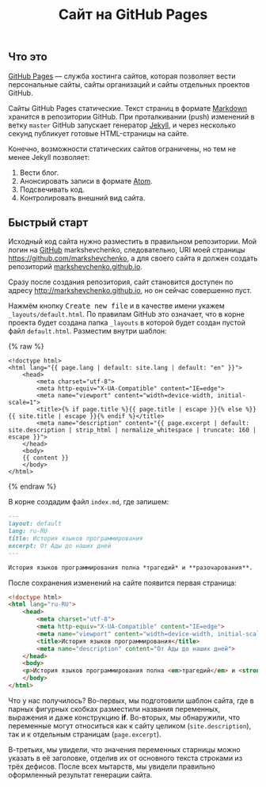 ﻿---
title: Сайт на GitHub Pages
id: github-pages
---

## Что это

[GitHub Pages](https://pages.github.com/)&nbsp;&mdash; служба хостинга сайтов, которая позволяет вести персональные сайты, сайты организаций и сайты
отдельных проектов GitHub.

Сайты GitHub Pages статические. Текст страниц в формате [Markdown](https://daringfireball.net/projects/markdown/) хранится в репозитории GitHub.
При проталкивании (push) изменений в ветку `master` GitHub запускает генератор [Jekyll](https://jekyllrb.com/), и через несколько секунд
публикует готовые HTML-страницы на сайте.

Конечно, возможности статических сайтов ограничены, но тем не менее Jekyll позволяет:

1. Вести блог.
1. Анонсировать записи в формате [Atom](https://tools.ietf.org/html/rfc4287).
1. Подсвечивать код.
1. Контролировать внешний вид сайта.

## Быстрый старт

Исходный код сайта нужно разместить в правильном репозитории. Мой логин на [GitHub](https://github.com/) markshevchenko, следовательно,
URI моей страницы https://github.com/markshevchenko, а для своего сайта я должен создать репозиторий
[markshevchenko.github.io](https://github.com/markshevchenko/markshevchenko.github.io).

Сразу после создания репозитория, сайт становится доступен по адресу http://markshevchenko.github.io, но он сейчас совершенно пуст.

Нажмём кнопку <kbd>Create new file</kbd> и в качестве имени укажем `_layouts/default.html`. По правилам GitHub это означает, что
в корне проекта будет создана папка `_layouts` в которой будет создан пустой файл `default.html`. Разместим внутри шаблон:

{% raw %}
```liquid
<!doctype html>
<html lang="{{ page.lang | default: site.lang | default: "en" }}">
	<head>
		<meta charset="utf-8">
		<meta http-equiv="X-UA-Compatible" content="IE=edge">
		<meta name="viewport" content="width=device-width, initial-scale=1">
 		<title>{% if page.title %}{{ page.title | escape }}{% else %}}{{ site.title | escape }}{% endif %}</title>
 		<meta name="description" content="{{ page.excerpt | default: site.description | strip_html | normalize_whitespace | truncate: 160 | escape }}">
	</head>
	<body>
	{{ content }}
	</body>
</html>
```
{% endraw %}

В корне создадим файл `index.md`, где запишем:

```markdown
---
layout: default
lang: ru-RU
title: История языков программирования
excerpt: От Ады до наших дней
---

История языков программирования полна *трагедий* и **разочарования**.
```

После сохранения изменений на сайте появится первая страница:

```html
<!doctype html>
<html lang="ru-RU">
	<head>
		<meta charset="utf-8">
		<meta http-equiv="X-UA-Compatible" content="IE=edge">
		<meta name="viewport" content="width=device-width, initial-scale=1">
 		<title>История языков программирования</title>
 		<meta name="description" content="От Ады до наших дней">
	</head>
	<body>
	<p>История языков программирования полна <em>трагедий</em> и <strong>разочарования</strong>.</p>
	</body>
</html>
```

Что у нас получилось? Во-первых, мы подготовили шаблон сайта, где в парных фигурных скобках разместили названия переменных, выражения и даже конструкцию
**if**. Во-вторых, мы обнаружили, что переменные могут относиться как к сайту целиком (`site.description`), так и к отдельным страницам (`page.excerpt`).

В-третьих, мы увидели, что значения переменных старницы можно указать в её заголовке, отделив их от основного текста строками из трёх дефисов.
После всех мытарств, мы увидели правильно оформленный результат генерации сайта.
